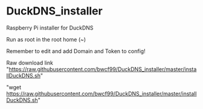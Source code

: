 # DuckDNS_installer
Raspberry Pi installer for DuckDNS

Run as root in the root home (~)

Remember to edit and add Domain and Token to config!

Raw download link "https://raw.githubusercontent.com/bwcf99/DuckDNS_installer/master/installDuckDNS.sh"

"wget https://raw.githubusercontent.com/bwcf99/DuckDNS_installer/master/installDuckDNS.sh"
